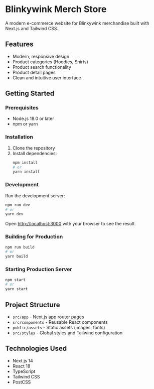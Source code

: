 # Blinkywink Merch Store

A modern e-commerce website for Blinkywink merchandise built with Next.js and Tailwind CSS.

## Features

- Modern, responsive design
- Product categories (Hoodies, Shirts)
- Product search functionality
- Product detail pages
- Clean and intuitive user interface

## Getting Started

### Prerequisites

- Node.js 18.0 or later
- npm or yarn

### Installation

1. Clone the repository
2. Install dependencies:
   ```bash
   npm install
   # or
   yarn install
   ```

### Development

Run the development server:

```bash
npm run dev
# or
yarn dev
```

Open [http://localhost:3000](http://localhost:3000) with your browser to see the result.

### Building for Production

```bash
npm run build
# or
yarn build
```

### Starting Production Server

```bash
npm start
# or
yarn start
```

## Project Structure

- `src/app` - Next.js app router pages
- `src/components` - Reusable React components
- `public/assets` - Static assets (images, fonts)
- `src/styles` - Global styles and Tailwind configuration

## Technologies Used

- Next.js 14
- React 18
- TypeScript
- Tailwind CSS
- PostCSS 